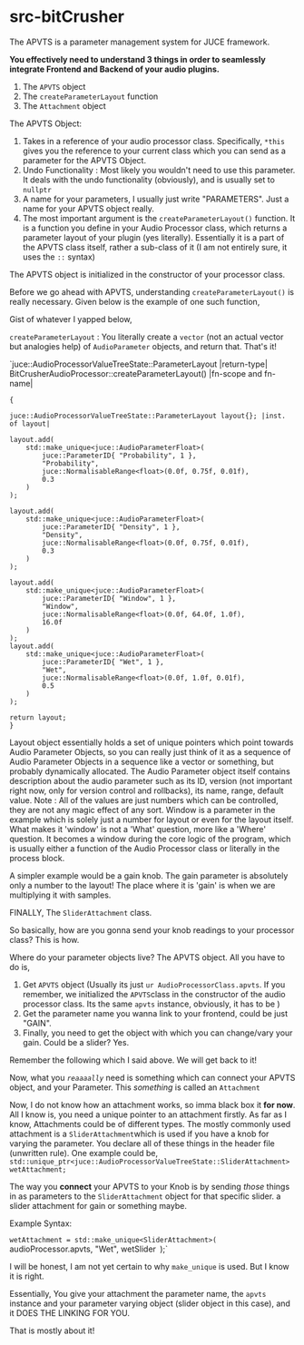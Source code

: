 # src-bitCrusher

The APVTS is a parameter management system for JUCE framework. 

__You effectively need to understand 3 things in order to seamlessly integrate Frontend and Backend of your audio plugins.__ 

1) The  `APVTS` object
2) The `createParameterLayout` function
3) The `Attachment` object

The APVTS Object:
1) Takes in a reference of your audio processor class. Specifically, `*this` gives you the reference to your current class which you can send as a parameter for the APVTS Object.
2) Undo Functionality : Most likely you wouldn't need to use this parameter. It deals with the undo functionality (obviously), and is usually set to  `nullptr` 
3) A name for your parameters, I usually just write "PARAMETERS". Just a name for your APVTS object really. 
4) The most important argument is the `createParameterLayout()` function. It is a function you define in your Audio Processor class, which returns a parameter layout of your plugin (yes literally). Essentially it is a part of the APVTS class itself, rather a sub-class of it (I am not entirely sure, it uses the `::` syntax)

The APVTS object is initialized in the constructor of your processor class. 

Before we go ahead with APVTS, understanding `createParameterLayout()` is really necessary.
Given below is the example of one such function,

Gist of whatever I yapped below,

`createParameterLayout` : You literally create a `vector` (not an actual vector but analogies help) of `AudioParameter` objects, and return that. That's it!


`juce::AudioProcessorValueTreeState::ParameterLayout  |return-type|               BitCrusherAudioProcessor::createParameterLayout()    |fn-scope and fn-name|                              

	{
		
    juce::AudioProcessorValueTreeState::ParameterLayout layout{}; |inst. of layout|

    layout.add(
        std::make_unique<juce::AudioParameterFloat>(
            juce::ParameterID{ "Probability", 1 },
            "Probability",
            juce::NormalisableRange<float>(0.0f, 0.75f, 0.01f),
            0.3
        )
    );

    layout.add(
        std::make_unique<juce::AudioParameterFloat>(
            juce::ParameterID{ "Density", 1 },
            "Density",
            juce::NormalisableRange<float>(0.0f, 0.75f, 0.01f),
            0.3
        )
    );

    layout.add(
        std::make_unique<juce::AudioParameterFloat>(
            juce::ParameterID{ "Window", 1 },
            "Window",
            juce::NormalisableRange<float>(0.0f, 64.0f, 1.0f),
            16.0f
        )
    );
    layout.add(
        std::make_unique<juce::AudioParameterFloat>(
            juce::ParameterID{ "Wet", 1 },
            "Wet",
            juce::NormalisableRange<float>(0.0f, 1.0f, 0.01f),
            0.5
        )
    );

    return layout; 
	}

Layout object essentially holds a set of unique pointers which point towards Audio Parameter Objects, so you can really just think of it as a sequence of Audio Parameter Objects in a sequence like a vector or something, but probably dynamically allocated. The Audio Parameter object itself contains description about the audio parameter such as its ID, version (not important right now, only for version control and rollbacks), its name, range, default value. 
Note : All of the values are just numbers which can be controlled, they are not any magic effect of any sort. Window is a parameter in the example which is solely just a number for layout or even for the layout itself. What makes it 'window' is not a 'What' question, more like a 'Where' question. It becomes a window during the core logic of the program, which is usually either a function of the Audio Processor class or literally in the process block.

A simpler example would be a gain knob. The gain parameter is absolutely only a number to the layout! The place where it is 'gain' is when we are multiplying it with samples. 

FINALLY,
The `SliderAttachment` class.

So basically, how are you gonna send your knob readings to your processor class? 
This is how.

Where do your parameter objects live? The APVTS object.
All you have to do is,
1) Get `APVTS` object (Usually its just `ur AudioProcessorClass.apvts`. If you remember, we initialized the `APVTS`class in the constructor of the audio processor class. Its the same `apvts` instance, obviously, it has to be )
2) Get the parameter name you wanna link to your frontend, could be just "GAIN".
3) Finally, you need to get the object with which you can change/vary your gain. Could be a slider? Yes.

Remember the following which I said above. We will get back to it!

Now, what you *`reaaaally`* need is something which can connect your APVTS object, and your Parameter. This *something* is called an `Attachment`

Now, I do not know how an attachment works, so imma black box it **for now**. 
All I know is, you need a unique pointer to an attachment firstly.
As far as I know, Attachments could be of different types. The mostly commonly used attachment is a `SliderAttachment`which is used if you have a knob for varying the parameter.
You declare all of these things in the header file (unwritten rule).
One example could be,
`std::unique_ptr<juce::AudioProcessorValueTreeState::SliderAttachment> wetAttachment;`

The way you **connect** your APVTS to your Knob is by sending *those* things in as parameters to the `SliderAttachment` object for that specific slider. a slider attachment for gain or something maybe.

Example Syntax:

`wetAttachment = std::make_unique<SliderAttachment>(
    `audioProcessor.apvts, "Wet", wetSlider`
`);`

I will be honest, I am not yet certain to why `make_unique` is used. But I know it is right. 

Essentially, 
You give your attachment the parameter name, the `apvts` instance and your parameter varying object (slider object in this case), and it DOES THE LINKING FOR YOU.

That is mostly about it! 
